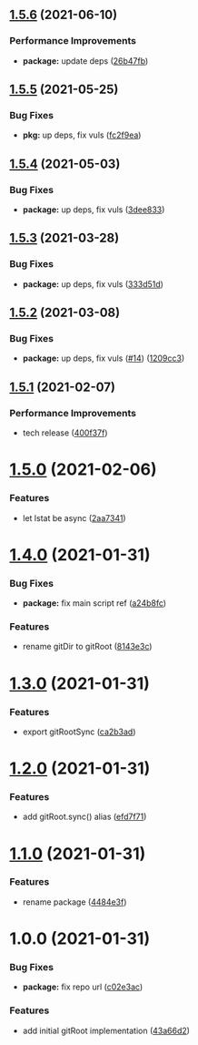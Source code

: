 ## [1.5.6](https://github.com/antongolub/git-root/compare/v1.5.5...v1.5.6) (2021-06-10)


### Performance Improvements

* **package:** update deps ([26b47fb](https://github.com/antongolub/git-root/commit/26b47fb28bec47b529c0ca875273bd7a6be772da))

## [1.5.5](https://github.com/antongolub/git-root/compare/v1.5.4...v1.5.5) (2021-05-25)


### Bug Fixes

* **pkg:** up deps, fix vuls ([fc2f9ea](https://github.com/antongolub/git-root/commit/fc2f9eaff052f55d89f462101c20a09c53846d2f))

## [1.5.4](https://github.com/antongolub/git-root/compare/v1.5.3...v1.5.4) (2021-05-03)


### Bug Fixes

* **package:** up deps, fix vuls ([3dee833](https://github.com/antongolub/git-root/commit/3dee8333efcb6cbc4fad4b249820bdb743a752e4))

## [1.5.3](https://github.com/antongolub/git-root/compare/v1.5.2...v1.5.3) (2021-03-28)


### Bug Fixes

* **package:** up deps, fix vuls ([333d51d](https://github.com/antongolub/git-root/commit/333d51d77085689b642f0823880400505b4cf7a6))

## [1.5.2](https://github.com/antongolub/git-root/compare/v1.5.1...v1.5.2) (2021-03-08)


### Bug Fixes

* **package:** up deps, fix vuls ([#14](https://github.com/antongolub/git-root/issues/14)) ([1209cc3](https://github.com/antongolub/git-root/commit/1209cc34d756e6b96b10d361138644ef8c0e1d08))

## [1.5.1](https://github.com/antongolub/git-root/compare/v1.5.0...v1.5.1) (2021-02-07)


### Performance Improvements

* tech release ([400f37f](https://github.com/antongolub/git-root/commit/400f37f06b904f04d9984d18b2c933b41e212475))

# [1.5.0](https://github.com/antongolub/git-root/compare/v1.4.0...v1.5.0) (2021-02-06)


### Features

* let lstat be async ([2aa7341](https://github.com/antongolub/git-root/commit/2aa734165d457bb836bcda69408a2a3eaa5e9d68))

# [1.4.0](https://github.com/antongolub/git-root/compare/v1.3.0...v1.4.0) (2021-01-31)


### Bug Fixes

* **package:** fix main script ref ([a24b8fc](https://github.com/antongolub/git-root/commit/a24b8fc8acd149d971adee7a2c7011d7caba2430))


### Features

* rename gitDir to gitRoot ([8143e3c](https://github.com/antongolub/git-root/commit/8143e3cc1b8b86a4557608bfd0e2971734f671de))

# [1.3.0](https://github.com/antongolub/git-root/compare/v1.2.0...v1.3.0) (2021-01-31)


### Features

* export gitRootSync ([ca2b3ad](https://github.com/antongolub/git-dir/commit/ca2b3addfb39a32e1012a0f94c7d34dae8869a39))

# [1.2.0](https://github.com/antongolub/git-root/compare/v1.1.0...v1.2.0) (2021-01-31)


### Features

* add gitRoot.sync() alias ([efd7f71](https://github.com/antongolub/git-root/commit/efd7f711725e6a6c8b179a7e0540caf496bc0898))

# [1.1.0](https://github.com/antongolub/git-root/compare/v1.0.0...v1.1.0) (2021-01-31)


### Features

* rename package ([4484e3f](https://github.com/antongolub/git-root/commit/4484e3fe3c0c4979be450d090e7c1af282e5e232))

# 1.0.0 (2021-01-31)


### Bug Fixes

* **package:** fix repo url ([c02e3ac](https://github.com/antongolub/git-root/commit/c02e3ac3d8a78889023d6e57e519fa6d7db18b44))


### Features

* add initial gitRoot implementation ([43a66d2](https://github.com/antongolub/git-root/commit/43a66d21c96fed669a3eb57796eb1db0a5f3ac36))

